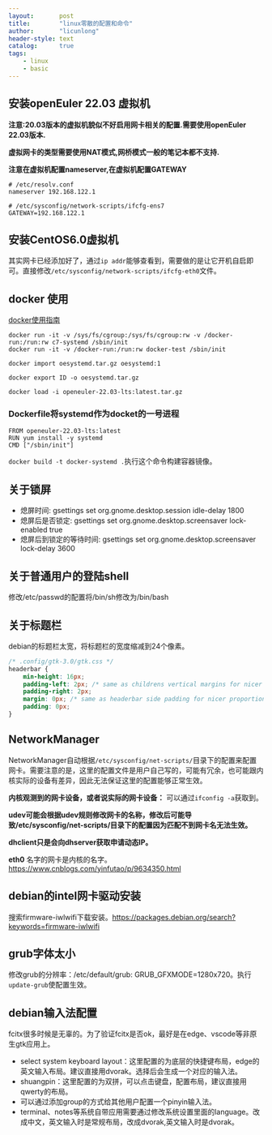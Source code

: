 ```yaml
---
layout:       post
title:        "linux零散的配置和命令"
author:       "licunlong"
header-style: text
catalog:      true
tags:
    - linux
    - basic
---
```


## 安装openEuler 22.03 虚拟机

**注意:20.03版本的虚拟机貌似不好启用网卡相关的配置.需要使用openEuler 22.03版本.**

**虚拟网卡的类型需要使用NAT模式,网桥模式一般的笔记本都不支持.**

**注意在虚拟机配置nameserver,在虚拟机配置GATEWAY**

```shell
# /etc/resolv.conf
nameserver 192.168.122.1
```

```shell
# /etc/sysconfig/network-scripts/ifcfg-ens7
GATEWAY=192.168.122.1
```

## 安装CentOS6.0虚拟机

其实网卡已经添加好了，通过`ip addr`能够查看到，需要做的是让它开机自启即可。直接修改`/etc/sysconfig/network-scripts/ifcfg-eth0`文件。

## docker 使用

[docker使用指南](https://yeasy.gitbook.io/docker_practice/)

```shell
docker run -it -v /sys/fs/cgroup:/sys/fs/cgroup:rw -v /docker-run:/run:rw c7-systemd /sbin/init
docker run -it -v /docker-run:/run:rw docker-test /sbin/init
```

```shell
docker import oesystemd.tar.gz oesystemd:1
```

```shell
docker export ID -o oesystemd.tar.gz
```

```shell
docker load -i openeuler-22.03-lts:latest.tar.gz
```

### Dockerfile将systemd作为docket的一号进程

```shell
FROM openeuler-22.03-lts:latest
RUN yum install -y systemd
CMD ["/sbin/init"]
```
`docker build -t docker-systemd .`执行这个命令构建容器镜像。


## 关于锁屏

* 熄屏时间: gsettings set org.gnome.desktop.session idle-delay 1800
* 熄屏后是否锁定: gsettings set org.gnome.desktop.screensaver lock-enabled true
* 熄屏后到锁定的等待时间: gsettings set org.gnome.desktop.screensaver lock-delay 3600

## 关于普通用户的登陆shell

修改/etc/passwd的配置将/bin/sh修改为/bin/bash

## 关于标题栏

debian的标题栏太宽，将标题栏的宽度缩减到24个像素。

```css
/* .config/gtk-3.0/gtk.css */
headerbar {
    min-height: 16px;
    padding-left: 2px; /* same as childrens vertical margins for nicer proportions */
    padding-right: 2px;
    margin: 0px; /* same as headerbar side padding for nicer proportions */
    padding: 0px;
}
```

## NetworkManager

NetworkManager自动根据`/etc/sysconfig/net-scripts/`目录下的配置来配置网卡。需要注意的是，这里的配置文件是用户自己写的，可能有冗余，也可能跟内核实际的设备有差异，因此无法保证这里的配置能够正常生效。

**内核观测到的网卡设备，或者说实际的网卡设备：** 可以通过`ifconfig -a`获取到。

**udev可能会根据udev规则修改网卡的名称，修改后可能导致/etc/sysconfig/net-scripts/目录下的配置因为匹配不到网卡名无法生效。**

**dhclient只是会向dhserver获取申请动态IP。**

**eth0** 名字的网卡是内核的名字。<https://www.cnblogs.com/yinfutao/p/9634350.html>

## debian的intel网卡驱动安装

搜索firmware-iwlwifi下载安装。<https://packages.debian.org/search?keywords=firmware-iwlwifi>

## grub字体太小

修改grub的分辨率：/etc/default/grub: GRUB_GFXMODE=1280x720。执行`update-grub`使配置生效。

## debian输入法配置

fcitx很多时候是无辜的。为了验证fcitx是否ok，最好是在edge、vscode等非原生gtk应用上。

* select system keyboard layout：这里配置的为底层的快捷键布局，edge的英文输入布局。建议直接用dvorak。选择后会生成一个对应的输入法。
* shuangpin：这里配置的为双拼，可以点击键盘，配置布局，建议直接用qwerty的布局。
* 可以通过添加group的方式给其他用户配置一个pinyin输入法。
* terminal、notes等系统自带应用需要通过修改系统设置里面的language。改成中文，英文输入时是常规布局，改成dvorak,英文输入时是dvorak。

